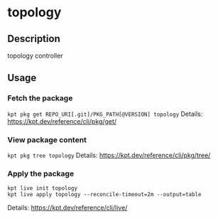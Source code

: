 # topology

## Description
topology controller

## Usage

### Fetch the package
`kpt pkg get REPO_URI[.git]/PKG_PATH[@VERSION] topology`
Details: https://kpt.dev/reference/cli/pkg/get/

### View package content
`kpt pkg tree topology`
Details: https://kpt.dev/reference/cli/pkg/tree/

### Apply the package
```
kpt live init topology
kpt live apply topology --reconcile-timeout=2m --output=table
```
Details: https://kpt.dev/reference/cli/live/
